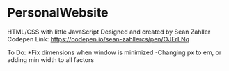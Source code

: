 # PersonalWebsite
HTML/CSS with little JavaScript
Designed and created by Sean Zahller
Codepen Link: https://codepen.io/sean-zahllercs/pen/OJErLNq

To Do:
*Fix dimensions when window is minimized 
  -Changing px to em, or adding min width to all factors
